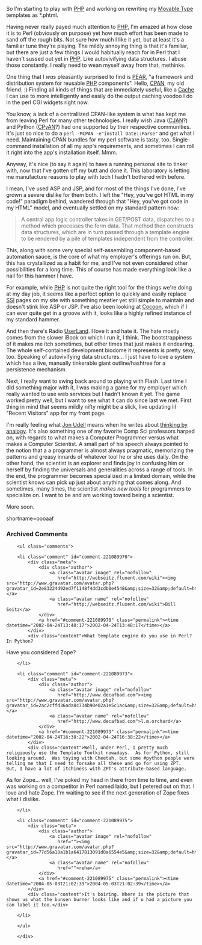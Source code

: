 <p>So I'm starting to play with <a href="http://www.php.net">PHP</a> and working on rewriting my <a href="http://www.movabletype.org">Movable Type</a> templates as *.phtml.</p>
<p>Having never really payed much attention to <a href="http://www.decafbad.com/twiki/bin/view/Main/PHP">PHP</a>, I'm amazed at how close it is to Perl (obviously on purpose) yet how much effort has been made to sand off the rough bits.  Not sure how much I like it yet, but at least it's a familiar tune they're playing.  The mildly annoying thing is that it's familiar, but there are just a few things I would habitually reach for in Perl that I haven't sussed out yet in <a href="http://www.decafbad.com/twiki/bin/view/Main/PHP">PHP</a>.  Like autovivifying data structures.  I abuse those constantly.  I really need to wean myself away from that, methinks.</p>
<p>One thing that I <i>was</i> pleasantly surprised to find is <a href="http://pear.php.net">PEAR</a>, "a framework and distribution system for reusable <a href="http://www.decafbad.com/twiki/bin/view/Main/PHP">PHP</a> components".  Hello, <a href="http://www.cpan.org">CPAN</a>, my old friend. :)  Finding all kinds of things that are immediately useful, like a <a href="http://pear.php.net/package-info.php?pacid=40">Cache</a> I can use to more intelligently and easily do the output caching voodoo I do in the perl CGI widgets right now.  </p>
<p><b><Aside></b>You know, a lack of a centrallized CPAN-like system is what has kept me from leaving Perl for many other technologies.  I really wish Java (<a href="http://www.google.com/search?hl=en&amp;q=cjan">CJAN</a>?) and Python (<a href="http://www.google.com/search?q=cpyan&amp;sourceid=mozilla-search&amp;start=0&amp;start=0">CPyAN</a>?) had one supported by their respective communities.  It's just so nice to do a <code>perl -MCPAN -e"install Date::Parse"</code> and get what I need.  Maintaining CPAN bundles for my perl software is tasty, too.  Single-command installation of all my app's requirements, and sometimes I can roll it right into the app's installation itself.  Mmm.<b></aside></b></p>
<p>Anyway, it's nice (to say it again) to have a running personal site to tinker with, now that I've gotten off my butt and done it.  This laboratory is letting me manufacture reasons to play with tech I hadn't bothered with before.  </p>
<p>I mean, I've used ASP and JSP, and for most of the things I've done, I've grown a severe dislike for them both.  I left the "Hey, you've got HTML in my code!" paradigm behind, wandered through that "Hey, you've got code in my HTML" model, and eventually settled on my standard pattern now:<blockquote>A central app logic controller takes in GET/POST data, dispatches to a method which processes the form data.  That method then constructs data structures, which are in turn passed through a template engine to be rendered by a pile of templates independent from the controller.</blockquote>This, along with some very special self-assembling component-based automation sauce, is the core of what my employer's offerings run on.  But, this has crystallized as a habit for me, and I've not even considered other possibilities for a long time.  This of course has made everything look like a nail for this hammer I have.  </p>
<p>For example, while <a href="http://www.decafbad.com/twiki/bin/view/Main/PHP">PHP</a> is not quite the right tool for the  things we're doing at my day job, it seems like a perfect option to quickly and easily replace <a href="http://www.decafbad.com/twiki/bin/view/Main/SSI">SSI</a> pages on my site with something meatier yet still simple to maintain and doesn't stink like ASP or JSP.  I've also been looking at <a href="http://xml.apache.org/cocoon">Cocoon</a>, which if I can ever quite get in a groove with it, looks like a highly refined instance of my standard hammer.</p>
<p>And then there's Radio <a href="http://www.decafbad.com/twiki/bin/view/Main/UserLand">UserLand</a>.  I love it and hate it.  The hate mostly comes from the slower iBook on which I run it, I think.  The bootstrappiness of it makes me itch sometimes, but other times that just makes it endearing.  The whole self-contained development biodome it represents is pretty sexy, too.  Speaking of autovivifying data structures...  I just have to love a system which has a live, manually tinkerable giant outline/hashtree for a persistence mechanism.</p>
<p>Next, I really want to swing back around to playing with Flash.  Last time I did something major with it, I was making a game for my employer which really wanted to use web services but I hadn't known it yet.  The game worked pretty well, but I want to see what it can do since last we met.  First thing in mind that seems mildly nifty might be a slick, live updating lil "Recent Visitors" app for my front page.</p>
<p>I'm really feeling what <a href="http://radio.weblogs.com/0100887/">Jon Udell</a> means when he writes about <a href="http://www.byte.com/documents/s=7031/byt1016214357418/0318_udell.html">thinking by analogy</a>.  It's also something one of my favorite Comp Sci professors harped on, with regards to what makes a Computer Programmer versus what makes a Computer Scientist.  A small part of his speech always pointed to the notion that a a programmer is almost always pragmatic, memorizing the patterns and greasy innards of whatever tool he or she uses daily.  On the other hand, the scientist is an explorer and finds joy in confusing him or herself by finding the universals and generalities across a range of tools.  In the end, the programmer becomes specialized in a limited domain, while the scientist knows can pick up just about anything that comes along.  And sometimes, many times, the scientist <i>makes new tools</i> for programmers to specialize on.  I want to be and am working toward being a scientist.</p>
<p>More soon.</p>
<!--more-->
shortname=oooaaf

<div id="comments" class="comments archived-comments">
            <h3>Archived Comments</h3>
            
        <ul class="comments">
            
        <li class="comment" id="comment-221089970">
            <div class="meta">
                <div class="author">
                    <a class="avatar image" rel="nofollow" 
                       href="http://webseitz.fluxent.com/wiki"><img src="http://www.gravatar.com/avatar.php?gravatar_id=2e83224d92ed7f1148f4dd3cdb0e4548&amp;size=32&amp;default=http://mediacdn.disqus.com/1320279820/images/noavatar32.png"/></a>
                    <a class="avatar name" rel="nofollow" 
                       href="http://webseitz.fluxent.com/wiki">Bill Seitz</a>
                </div>
                <a href="#comment-221089970" class="permalink"><time datetime="2002-04-24T13:48:17">2002-04-24T13:48:17</time></a>
            </div>
            <div class="content">What template engine do you use in Perl? In Python?

Have you considered Zope?</div>
            
        </li>
    
        <li class="comment" id="comment-221089973">
            <div class="meta">
                <div class="author">
                    <a class="avatar image" rel="nofollow" 
                       href="http://www.decafbad.com"><img src="http://www.gravatar.com/avatar.php?gravatar_id=2ac2cffd36ada8c734b90e02a1e5c1ac&amp;size=32&amp;default=http://mediacdn.disqus.com/1320279820/images/noavatar32.png"/></a>
                    <a class="avatar name" rel="nofollow" 
                       href="http://www.decafbad.com">l.m.orchard</a>
                </div>
                <a href="#comment-221089973" class="permalink"><time datetime="2002-04-24T16:38:22">2002-04-24T16:38:22</time></a>
            </div>
            <div class="content">Well, under Perl, I pretty much religiously use the Template Toolkit nowadays.  As for Python, still looking around.  Was toying with Cheetah, but some #python people were telling me that I need to forsake all these and go for using ZPT.  But, I have a lot of itchiness with ZPT's attribute-based language.

As for Zope... well, I've poked my head in there from time to time, and even was working on a competitor in Perl named Iaido, but I petered out on that.  I love and hate Zope.  I'm waiting to see if the next generation of Zope fixes what I dislike.</div>
            
        </li>
    
        <li class="comment" id="comment-221089975">
            <div class="meta">
                <div class="author">
                    <a class="avatar image" rel="nofollow" 
                       href=""><img src="http://www.gravatar.com/avatar.php?gravatar_id=77d56a18a1b1a6417813091d8a6554e5&amp;size=32&amp;default=http://mediacdn.disqus.com/1320279820/images/noavatar32.png"/></a>
                    <a class="avatar name" rel="nofollow" 
                       href="">reha</a>
                </div>
                <a href="#comment-221089975" class="permalink"><time datetime="2004-05-03T21:02:39">2004-05-03T21:02:39</time></a>
            </div>
            <div class="content">It's boiring. Where is the picture that shows us what the bunsen burner looks like and if u had a picture you can label it too.</div>
            
        </li>
    
        </ul>
    
        </div>
    